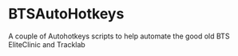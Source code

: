 # BTSAutoHotkeys
A couple of Autohotkeys scripts to help automate the good old BTS EliteClinic and Tracklab

